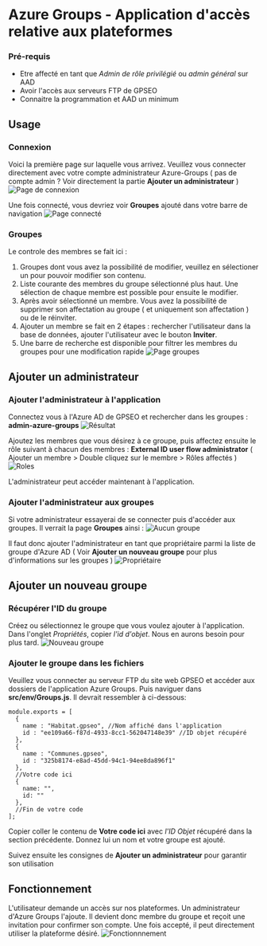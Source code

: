 # Azure Groups - Application d'accès relative aux plateformes

### Pré-requis
- Etre affecté en tant que *Admin de rôle privilégié* ou *admin général* sur AAD
- Avoir l'accès aux serveurs FTP de GPSEO
- Connaitre la programmation et AAD un minimum 

## Usage

### Connexion 
Voici la première page sur laquelle vous arrivez. Veuillez vous connecter directement avec votre compte administrateur Azure-Groups ( pas de compte admin ? Voir directement la partie **Ajouter un administrateur** )
![Page de connexion](./public/connexion.png)

Une fois connecté, vous devriez voir **Groupes** ajouté dans votre barre de navigation
![Page connecté](./public/afterconnect.png)

### Groupes
Le controle des membres se fait ici :

1. Groupes dont vous avez la possibilité de modifier, veuillez en sélectioner un pour pouvoir modifier son contenu.
2. Liste courante des membres du groupe sélectionné plus haut. Une sélection de chaque membre est possible pour ensuite le modifier.
3. Après avoir sélectionné un membre. Vous avez la possibilité de supprimer son affectation au groupe ( et uniquement son affectation ) ou de le réinviter.
4. Ajouter un membre se fait en 2 étapes : rechercher l'utilisateur dans la base de données, ajouter l'utilisateur avec le bouton **Inviter**.
5. Une barre de recherche est disponible pour filtrer les membres du groupes pour une modification rapide
![Page groupes](./public/groupes.png)

## Ajouter un administrateur

### Ajouter l'administrateur à l'application
Connectez vous à l'Azure AD de GPSEO et rechercher dans les groupes : **admin-azure-groups**
![Résultat](./public/aag.png)

Ajoutez les membres que vous désirez à ce groupe, puis affectez ensuite le rôle suivant à chacun des membres : **External ID user flow administrator** ( Ajouter un membre > Double cliquez sur le membre > Rôles affectés )
![Roles](./public/role.png)

L'administrateur peut accéder maintenant à l'application.

### Ajouter l'administrateur aux groupes
Si votre administrateur essayerai de se connecter puis d'accéder aux groupes. Il verrait la page **Groupes** ainsi : 
![Aucun groupe](./public/aucungroupe.png)

Il faut donc ajouter l'administrateur en tant que propriétaire parmi la liste de groupe d'Azure AD ( Voir **Ajouter un nouveau groupe** pour plus d'informations sur les groupes ) 
![Propriétaire](./public/proprietaire.png)


## Ajouter un nouveau groupe

### Récupérer l'ID du groupe
Créez ou sélectionnez le groupe que vous voulez ajouter à l'application. Dans l'onglet *Propriétés*, copier *l'id d'objet*. Nous en aurons besoin pour plus tard.
![Nouveau groupe](./public/newgroup.png)

### Ajouter le groupe dans les fichiers
Veuillez vous connecter au serveur FTP du site web GPSEO et accéder aux dossiers de l'application Azure Groups. Puis naviguer dans **src/env/Groups.js**. Il devrait ressembler à ci-dessous:

```
module.exports = [
  {
    name : "Habitat.gpseo", //Nom affiché dans l'application
    id : "ee109a66-f87d-4933-8cc1-562047148e39" //ID objet récupéré
  },
  {
    name : "Communes.gpseo",
    id : "325b8174-e8ad-45dd-94c1-94ee8da896f1"
  },
  //Votre code ici
  {
    name: "",
    id: ""
  },
  //Fin de votre code
];
```
Copier coller le contenu de **Votre code ici** avec *l'ID Objet* récupéré dans la section précédente. Donnez lui un nom et votre groupe est ajouté. 

Suivez ensuite les consignes de **Ajouter un administrateur** pour garantir son utilisation

## Fonctionnement 

L'utilisateur demande un accès sur nos plateformes. Un administrateur d'Azure Groups l'ajoute. Il devient donc membre du groupe et reçoit une invitation pour confirmer son compte. Une fois accepté, il peut directement utiliser la plateforme désiré.
![Fonctionnnement](./public/fonctionnement.png)